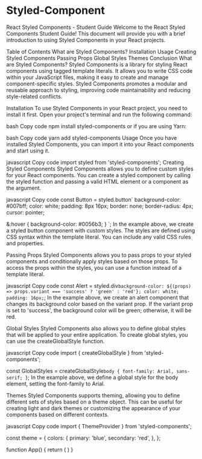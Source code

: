 # Styled-Component

React Styled Components - Student Guide
Welcome to the React Styled Components Student Guide! This document will provide you with a brief introduction to using Styled Components in your React projects.

Table of Contents
What are Styled Components?
Installation
Usage
Creating Styled Components
Passing Props
Global Styles
Themes
Conclusion
What are Styled Components?
Styled Components is a library for styling React components using tagged template literals. It allows you to write CSS code within your JavaScript files, making it easy to create and manage component-specific styles. Styled Components promotes a modular and reusable approach to styling, improving code maintainability and reducing style-related conflicts.

Installation
To use Styled Components in your React project, you need to install it first. Open your project's terminal and run the following command:

bash
Copy code
npm install styled-components
or if you are using Yarn:

bash
Copy code
yarn add styled-components
Usage
Once you have installed Styled Components, you can import it into your React components and start using it.

javascript
Copy code
import styled from 'styled-components';
Creating Styled Components
Styled Components allows you to define custom styles for your React components. You can create a styled component by calling the styled function and passing a valid HTML element or a component as the argument.

javascript
Copy code
const Button = styled.button`
  background-color: #007bff;
  color: white;
  padding: 8px 16px;
  border: none;
  border-radius: 4px;
  cursor: pointer;

  &:hover {
    background-color: #0056b3;
  }
`;
In the example above, we create a styled button component with custom styles. The styles are defined using CSS syntax within the template literal. You can include any valid CSS rules and properties.

Passing Props
Styled Components allows you to pass props to your styled components and conditionally apply styles based on those props. To access the props within the styles, you can use a function instead of a template literal.

javascript
Copy code
const Alert = styled.div`
  background-color: ${(props) => props.variant === 'success' ? 'green' : 'red'};
  color: white;
  padding: 16px;
`;
In the example above, we create an alert component that changes its background color based on the variant prop. If the variant prop is set to 'success', the background color will be green; otherwise, it will be red.

Global Styles
Styled Components also allows you to define global styles that will be applied to your entire application. To create global styles, you can use the createGlobalStyle function.

javascript
Copy code
import { createGlobalStyle } from 'styled-components';

const GlobalStyles = createGlobalStyle`
  body {
    font-family: Arial, sans-serif;
  }
`;
In the example above, we define a global style for the body element, setting the font-family to Arial.

Themes
Styled Components supports theming, allowing you to define different sets of styles based on a theme object. This can be useful for creating light and dark themes or customizing the appearance of your components based on different contexts.

javascript
Copy code
import { ThemeProvider } from 'styled-components';

const theme = {
  colors: {
    primary: 'blue',
    secondary: 'red',
  },
};

function App() {
  return (
  )
}